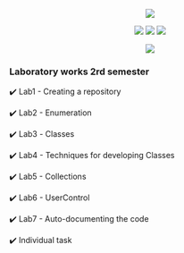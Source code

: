 <!-- markdownlint-disable MD033 MD041-->
<p align="center">
    <img src="https://storage.tusur.ru/files/150793/870-60/01.png"/></a>
</p>

<p align="center">
    <img src="https://img.shields.io/github/followers/tarodictrl"/></a>
    <img src="https://img.shields.io/badge/author-Tarodictrl-red"/></a>
    <img src="https://img.shields.io/github/last-commit/tarodictrl/Programming/develop?style=flat"/></a>
</p>

<p align="center">
  <img src="https://readme-typing-svg.herokuapp.com/?lines=Welcome!&font=Fira%20Code&center=true&width=380&height=50">
</p>

<!-- markdownlint-enable MD033 -->

### Laboratory works 2rd semester
:heavy_check_mark: Lab1 - Creating a repository

:heavy_check_mark: Lab2 - Enumeration

:heavy_check_mark: Lab3 - Сlasses

:heavy_check_mark: Lab4 - Techniques for developing Classes

:heavy_check_mark: Lab5 - Collections

:heavy_check_mark: Lab6 - UserControl

:heavy_check_mark: Lab7 - Auto-documenting the code

:heavy_check_mark: Individual task
